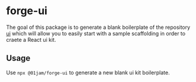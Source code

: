 # forge-ui

The goal of this package is to generate a blank boilerplate of the repository [ui](https://github.com/01jam/ui) which will allow you to easily start with a sample scaffolding in order to craete a React ui kit.

## Usage

Use `npx @01jam/forge-ui` to generate a new blank ui kit boilerplate.
